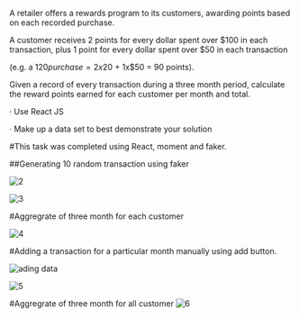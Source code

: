 A retailer offers a rewards program to its customers, awarding points based on each recorded purchase.

A customer receives 2 points for every dollar spent over $100 in each transaction, plus 1 point for every dollar spent over $50 in each transaction

(e.g. a $120 purchase = 2x$20 + 1x$50 = 90 points).

Given a record of every transaction during a three month period, calculate the reward points earned for each customer per month and total.

· Use React JS

· Make up a data set to best demonstrate your solution

#This task was completed using React, moment and faker.

##Generating 10 random transaction using faker


![2](https://user-images.githubusercontent.com/32257754/92491926-693b6c80-f1b8-11ea-87ec-eb4779abb59e.PNG)


![3](https://user-images.githubusercontent.com/32257754/92492212-b8819d00-f1b8-11ea-8c6e-c145a66d1caa.PNG)

#Aggregrate of  three month for each customer

![4](https://user-images.githubusercontent.com/32257754/92492354-de0ea680-f1b8-11ea-9869-66ca5b406c9c.PNG)

#Adding a transaction for a particular month manually using add button.

![ading data](https://user-images.githubusercontent.com/32257754/92492607-2201ab80-f1b9-11ea-90a0-e6ec6adbe178.PNG)


![5](https://user-images.githubusercontent.com/32257754/92492469-fb437500-f1b8-11ea-984e-34b68f149bf0.PNG)

#Aggregrate of  three month for all customer
![6](https://user-images.githubusercontent.com/32257754/92492682-4067a700-f1b9-11ea-8876-3185fb22fe01.PNG)
